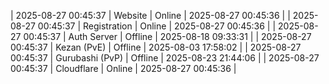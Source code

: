 | 2025-08-27 00:45:37 | Website | Online | 2025-08-27 00:45:36 |
| 2025-08-27 00:45:37 | Registration | Online | 2025-08-27 00:45:36 |
| 2025-08-27 00:45:37 | Auth Server | Offline | 2025-08-18 09:33:31 |
| 2025-08-27 00:45:37 | Kezan (PvE) | Offline | 2025-08-03 17:58:02 |
| 2025-08-27 00:45:37 | Gurubashi (PvP) | Offline | 2025-08-23 21:44:06 |
| 2025-08-27 00:45:37 | Cloudflare | Online | 2025-08-27 00:45:36 |
